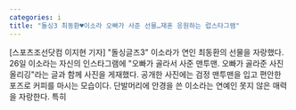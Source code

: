 ```yaml
---
categories: i
title: "돌싱3 최동환♥이소라 오빠가 사준 선물…재혼 응원하는 럽스타그램"
---
```

[스포츠조선닷컴 이지현 기자] "돌싱글즈3" 이소라가 연인 최동환의 선물을 자랑했다. 26일 이소라는 자신의 인스타그램에 "오빠가 골라서 사준 맨투맨. 오빠가 골라준 사진 올리깅"라는 글과 함께 사진을 게재했다. 공개한 사진에는 검정 맨투맨을 입고 편안한 포즈로 커피를 마시는 모습이다. 단발머리에 안경을 쓴 이소라는 연예인 못지 않은 매력을 자랑한다. 특히